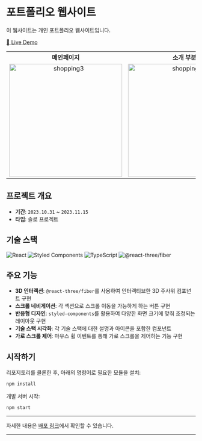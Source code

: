 # 포트폴리오 웹사이트

이 웹사이트는 개인 포트폴리오 웹사이트입니다.

[🚀 Live Demo](https://portfolio-27lia.vercel.app/)

<table>
  <tr>
    <td align="center"><b>메인페이지</b></td>
    <td align="center"><b>소개 부분</b></td>
    <td align="center"><b>프로젝트 부분</b></td>
  </tr>
  <tr>
    <td align="center">
      <img src="https://github.com/27Lia/portfolio/assets/117743861/0b55fd7c-a297-47b9-9b64-472ccd17b675" alt="shopping3" width="300px"/>
    </td>
    <td align="center">
      <img src="https://github.com/27Lia/portfolio/assets/117743861/a43942a4-8dad-4d43-99c8-cb0732383587" alt="shopping2" width="300px"/>
    </td>
    <td align="center">
      <img src="https://github.com/27Lia/portfolio/assets/117743861/82173507-cb97-4a52-baf9-d35c43eacc9e" alt="shopping" width="300px"/>
    </td>
  </tr>
</table>

## 프로젝트 개요

- **기간**: `2023.10.31` ~ `2023.11.15`
- **타입**: 솔로 프로젝트

## 기술 스택
<img src="https://img.shields.io/badge/React-61DAFB?style=for-the-badge&logo=React&logoColor=white" alt="React"/> <img src="https://img.shields.io/badge/styled_components-DB7093?style=for-the-badge&logo=styled-components&logoColor=white" alt="Styled Components"/> <img src="https://img.shields.io/badge/TypeScript-3178C6?style=for-the-badge&logo=TypeScript&logoColor=white" alt="TypeScript"/> <img src="https://img.shields.io/badge/three.js-black?style=for-the-badge&logo=three.js&logoColor=white" alt="@react-three/fiber"/>

## 주요 기능

- **3D 인터랙션**: `@react-three/fiber`를 사용하여 인터랙티브한 3D 주사위 컴포넌트 구현
- **스크롤 네비게이션**: 각 섹션으로 스크롤 이동을 가능하게 하는 버튼 구현
- **반응형 디자인**: `styled-components`를 활용하여 다양한 화면 크기에 맞춰 조정되는 레이아웃 구현
- **기술 스택 시각화**: 각 기술 스택에 대한 설명과 아이콘을 포함한 컴포넌트
- **가로 스크롤 제어**: 마우스 휠 이벤트를 통해 가로 스크롤을 제어하는 기능 구현

## 시작하기

리포지토리를 클론한 후, 아래의 명령어로 필요한 모듈을 설치:

```bash
npm install
```

개발 서버 시작:

```bash
npm start
```


---

자세한 내용은 [배포 링크](https://portfolio-27lia.vercel.app/)에서 확인할 수 있습니다.

---

